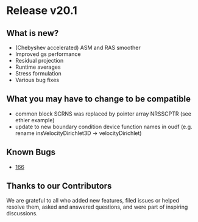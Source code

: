 # Release v20.1

## What is new? 

* (Chebyshev accelerated) ASM and RAS smoother
* Improved gs performance
* Residual projection
* Runtime averages
* Stress formulation
* Various bug fixes 

## What you may have to change to be compatible 

* common block SCRNS was replaced by pointer array NRSSCPTR (see ethier example) 
* update to new boundary condition device function names in oudf (e.g. rename insVelocityDirichlet3D -> velocityDirichlet)

## Known Bugs 

* [166](https://github.com/Nek5000/nekRS/issues/166)

## Thanks to our Contributors

We are grateful to all who added new features, filed issues or helped resolve them, 
asked and answered questions, and were part of inspiring discussions.
